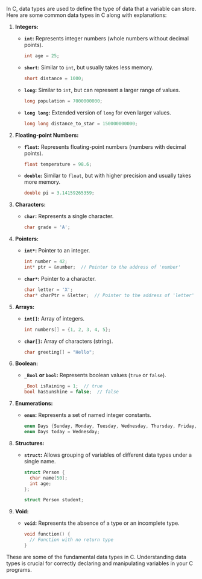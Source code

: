 In C, data types are used to define the type of data that a variable can store. Here are some common data types in C along with explanations:

1. **Integers:**
   - **`int`:** Represents integer numbers (whole numbers without decimal points).
     ```c
     int age = 25;
     ```

   - **`short`:** Similar to `int`, but usually takes less memory.
     ```c
     short distance = 1000;
     ```

   - **`long`:** Similar to `int`, but can represent a larger range of values.
     ```c
     long population = 7000000000;
     ```

   - **`long long`:** Extended version of `long` for even larger values.
     ```c
     long long distance_to_star = 150000000000;
     ```

2. **Floating-point Numbers:**
   - **`float`:** Represents floating-point numbers (numbers with decimal points).
     ```c
     float temperature = 98.6;
     ```

   - **`double`:** Similar to `float`, but with higher precision and usually takes more memory.
     ```c
     double pi = 3.14159265359;
     ```

3. **Characters:**
   - **`char`:** Represents a single character.
     ```c
     char grade = 'A';
     ```

4. **Pointers:**
   - **`int*`:** Pointer to an integer.
     ```c
     int number = 42;
     int* ptr = &number;  // Pointer to the address of 'number'
     ```

   - **`char*`:** Pointer to a character.
     ```c
     char letter = 'X';
     char* charPtr = &letter;  // Pointer to the address of 'letter'
     ```

5. **Arrays:**
   - **`int[]`:** Array of integers.
     ```c
     int numbers[] = {1, 2, 3, 4, 5};
     ```

   - **`char[]`:** Array of characters (string).
     ```c
     char greeting[] = "Hello";
     ```

6. **Boolean:**
   - **`_Bool` or `bool`:** Represents boolean values (`true` or `false`).
     ```c
     _Bool isRaining = 1;  // true
     bool hasSunshine = false;  // false
     ```

7. **Enumerations:**
   - **`enum`:** Represents a set of named integer constants.
     ```c
     enum Days {Sunday, Monday, Tuesday, Wednesday, Thursday, Friday, Saturday};
     enum Days today = Wednesday;
     ```

8. **Structures:**
   - **`struct`:** Allows grouping of variables of different data types under a single name.
     ```c
     struct Person {
       char name[50];
       int age;
     };

     struct Person student;
     ```

9. **Void:**
   - **`void`:** Represents the absence of a type or an incomplete type.
     ```c
     void function() {
       // Function with no return type
     }
     ```

These are some of the fundamental data types in C. Understanding data types is crucial for correctly declaring and manipulating variables in your C programs.